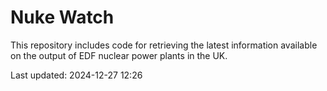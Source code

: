 # Nuke Watch

This repository includes code for retrieving the latest information available on the output of EDF nuclear power plants in the UK.

Last updated: 2024-12-27 12:26